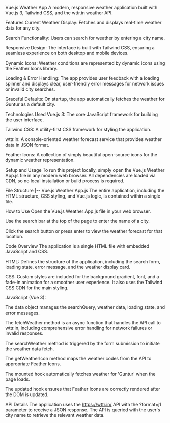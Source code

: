 Vue.js Weather App
A modern, responsive weather application built with Vue.js 3, Tailwind CSS, and the wttr.in weather API.

Features
Current Weather Display: Fetches and displays real-time weather data for any city.

Search Functionality: Users can search for weather by entering a city name.

Responsive Design: The interface is built with Tailwind CSS, ensuring a seamless experience on both desktop and mobile devices.

Dynamic Icons: Weather conditions are represented by dynamic icons using the Feather Icons library.

Loading & Error Handling: The app provides user feedback with a loading spinner and displays clear, user-friendly error messages for network issues or invalid city searches.

Graceful Defaults: On startup, the app automatically fetches the weather for Guntur as a default city.

Technologies Used
Vue.js 3: The core JavaScript framework for building the user interface.

Tailwind CSS: A utility-first CSS framework for styling the application.

wttr.in: A console-oriented weather forecast service that provides weather data in JSON format.

Feather Icons: A collection of simply beautiful open-source icons for the dynamic weather representation.

Setup and Usage
To run this project locally, simply open the Vue.js Weather App.js file in any modern web browser. All dependencies are loaded via CDN, so no local installation or build process is required.

File Structure
|-- Vue.js Weather App.js
The entire application, including the HTML structure, CSS styling, and Vue.js logic, is contained within a single file.

How to Use
Open the Vue.js Weather App.js file in your web browser.

Use the search bar at the top of the page to enter the name of a city.

Click the search button or press enter to view the weather forecast for that location.

Code Overview
The application is a single HTML file with embedded JavaScript and CSS.

HTML: Defines the structure of the application, including the search form, loading state, error message, and the weather display card.

CSS: Custom styles are included for the background gradient, font, and a fade-in animation for a smoother user experience. It also uses the Tailwind CSS CDN for the main styling.

JavaScript (Vue 3):

The data object manages the searchQuery, weather data, loading state, and error messages.

The fetchWeather method is an async function that handles the API call to wttr.in, including comprehensive error handling for network failures or invalid responses.

The searchWeather method is triggered by the form submission to initiate the weather data fetch.

The getWeatherIcon method maps the weather codes from the API to appropriate Feather Icons.

The mounted hook automatically fetches weather for 'Guntur' when the page loads.

The updated hook ensures that Feather Icons are correctly rendered after the DOM is updated.

API Details
The application uses the https://wttr.in/ API with the ?format=j1 parameter to receive a JSON response. The API is queried with the user's city name to retrieve the relevant weather data.
